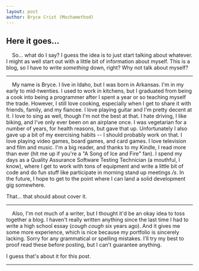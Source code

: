 ```yaml
---
layout: post
author: Bryce Crist (Mochamethod)
---
```

## Here it goes...

&nbsp;&nbsp;&nbsp;&nbsp;So... what do I say? I guess the idea is to just start talking about whatever. I might as well start out with a little bit of information about myself. This is a blog, so I have to write *something* down, right? Why not talk about myself?

------

&nbsp;&nbsp;&nbsp;&nbsp;My name is Bryce. I live in Idaho, but I was born in Arkansas. I'm in my early to mid-twenties. I used to work in kitchens, but I graduated from being a cook into being a programmer after I spent a year or so teaching myself the trade. However, I still love cooking, especially when I get to share it with friends, family, and my fiancee. I love playing guitar and I'm pretty decent at it. I love to sing as well, though I'm not the best at that. I hate driving, I like biking, and I've only ever been on an airplane once. I was vegetarian for a number of years, for health reasons, but gave that up. Unfortunately I also gave up a bit of my exercising habits -- I should probably work on that. I love playing video games, board games, and card games. I love television and film and music. I'm a big reader, and thanks to my Kindle, I read more than ever (hit me up if you're a "A Song of Ice and Fire" fan). I spend my days as a Quality Assurance Software Testing Technician (a mouthful, I know), where I get to work with tons of equipment and write a little bit of code and do fun stuff like participate in morning stand up meetings */s*. In the future, I hope to get to the point where I can land a solid development gig somewhere. 

That... that should about cover it.

------

&nbsp;&nbsp;&nbsp;&nbsp;Also, I'm not much of a writer, but I thought it'd be an okay idea to toss together a blog. I haven't really written anything since the last time I had to write a high school essay (*cough* *cough* six years ago). And it gives me some more experience, which is nice because my portfolio is sincerely lacking. Sorry for any grammatical or spelling mistakes. I'll try my best to proof read these before posting, but I can't guarantee anything. 

I guess that's about it for this post. 

------